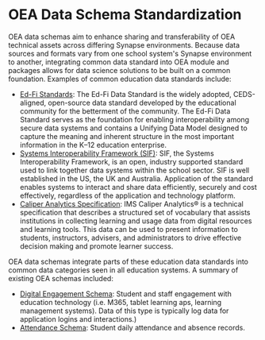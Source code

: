 # OEA Data Schema Standardization

OEA data schemas aim to enhance sharing and transferability of OEA technical assets across differing Synapse environments. Because data sources and formats vary from one school system's Synapse environment to another, integrating common data standard into OEA module and packages allows for data science solutions to be built on a common foundation. Examples of common education data standards include:

-  [Ed-Fi Standards](https://techdocs.ed-fi.org/display/ETKB/Ed-Fi+Standards): The Ed-Fi Data Standard is the widely adopted, CEDS-aligned, open-source data standard developed by the educational community for the betterment of the community. The Ed-Fi Data Standard serves as the foundation for enabling interoperability among secure data systems and contains a Unifying Data Model designed to capture the meaning and inherent structure in the most important information in the K–12 education enterprise.
-  [Systems Interoperability Framework (SIF)](https://www.nsip.edu.au/systems-interoperability-framework): SIF, the Systems Interoperability Framework, is an open, industry supported standard used to link together data systems within the school sector. SIF is well established in the US, the UK and Australia. Application of the standard enables systems to interact and share data efficiently, securely and cost effectively, regardless of the application and technology platform.
-  [Caliper Analytics Specification](https://www.imsglobal.org/spec/caliper/v1p2): IMS Caliper Analytics® is a technical specification that describes a structured set of vocabulary that assists institutions in collecting learning and usage data from digital resources and learning tools. This data can be used to present information to students, instructors, advisers, and administrators to drive effective decision making and promote learner success.

OEA data schemas integrate parts of these education data standards into common data categories seen in all education systems. A summary of existing OEA schemas included:

- [Digital Engagement Schema](https://github.com/cviddenKwantum/OpenEduAnalytics/tree/main/modules/_OEA_Schemas/Digital_Engagement_Schema): Student and staff engagement with education technology (i.e. M365, tablet learning aps, learning management systems). Data of this type is typically log data for application logins and interactions.)
- [Attendance Schema](https://github.com/cviddenKwantum/OpenEduAnalytics/tree/main/modules/_OEA_Schemas/Attendance_Schema): Student daily attendance and absence records.
